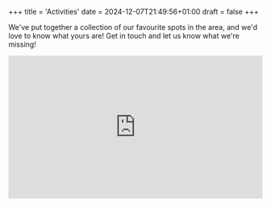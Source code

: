 +++
title = 'Activities'
date = 2024-12-07T21:49:56+01:00
draft = false
+++

We've put together a collection of our favourite spots in the area, and we'd love to know what yours are! Get in touch and let us know what we're missing!

<div style="position: relative; overflow: hidden; width: 100%; height: 0; padding-bottom: 56.25%;">
    <iframe src="https://www.google.com/maps/d/embed?mid=1BCOVdpfe2yqSC9NYbMJ06I9T5cCk8dc&ehbc=2E312F&noprof=1"
            style="position: absolute; top: 0; left: 0; width: 100%; height: 100%;"
            frameborder="0"
            allowfullscreen>
    </iframe>
</div>